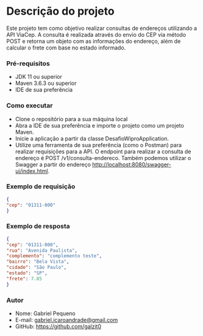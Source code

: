# Descrição do projeto
Este projeto tem como objetivo realizar consultas de endereços utilizando a API ViaCep. 
A consulta é realizada através do envio do CEP via método POST e retorna um objeto 
com as informações do endereço, além de calcular o frete com base no estado informado.

### Pré-requisitos
* JDK 11 ou superior
* Maven 3.6.3 ou superior
* IDE de sua preferência

### Como executar
* Clone o repositório para a sua máquina local
* Abra a IDE de sua preferência e importe o projeto como um projeto Maven.
* Inicie a aplicação a partir da classe DesafioWiproApplication.
* Utilize uma ferramenta de sua preferência (como o Postman) para realizar requisições para a API. 
O endpoint para realizar a consulta de endereço é POST /v1/consulta-endereco. Também podemos utilizar o 
Swagger a partir do endereço <http://localhost:8080/swagger-ui/index.html>.

### Exemplo de requisição
~~~json
{
"cep": "01311-000"
}
~~~
### Exemplo de resposta
~~~json
{
"cep": "01311-000",
"rua": "Avenida Paulista",
"complemento": "complemento teste",
"bairro": "Bela Vista",
"cidade": "São Paulo",
"estado": "SP",
"frete": 7.85
}
~~~
### Autor
* Nome: Gabriel Pequeno
* E-mail: gabriel.icaroandrade@gmail.com
* GitHub: <https://github.com/galzit0>
